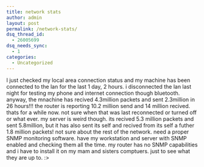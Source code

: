 ```yaml
---
title: network stats
author: admin
layout: post
permalink: /network-stats/
dsq_thread_id:
  - 26005699
dsq_needs_sync:
  - 1
categories:
  - Uncategorized
---
```

I just checked my local area connection status and my machine has been connected to the lan for the last 1 day, 2 hours. i disconnected the lan last night for testing my phone and internet connection though bluetooth. anyway, the mnachine has recived 4.3million packets and sent 2.3million in 26 hours!!! the router is reporting 10.2 million send and 14 million recived. thats for a while now. not sure when that was last reconnected or turned off or what ever. my server is weird though. its recived 5.3 million packets and sent 5.8million, but it has also sent its self and recived from its self a futher 1.8 million packets! not sure about the rest of the network. need a proper SNMP monitoring software. have my workstation and server with SNMP enabled and checking them all the time. my router has no SNMP capabilities and i have to install it on my mam and sisters comptuers. just to see what they are up to. :>